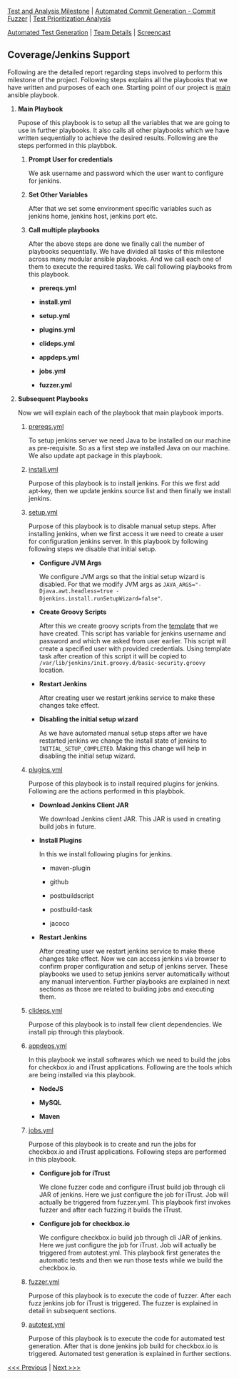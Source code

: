 [Test and Analysis Milestone](../README.md) | [Automated Commit Generation - Commit Fuzzer](/reports/Fuzzer.md) | [Test Prioritization Analysis](/reports/TestPrioritization.md)

[Automated Test Generation](/reports/TestGeneration.md) | [Team Details](/reports/Team.md) | [Screencast](/reports/Screencast.md)

Coverage/Jenkins Support
----------------------------------

Following are the detailed report regarding steps involved to perform this milestone of the project. Following steps explains all the playbooks that we have written and purposes of each one. Starting point of our project is [main](/jenkins_setup/main.yml) ansible playbook.

1. **Main Playbook**

	Pupose of this playbook is to setup all the variables that we are going to use in further playbooks. It also calls all other playbooks which we have written sequentially to achieve the desired results. Following are the steps performed in this playbbok.
	
	1. **Prompt User for credentials**
	
		We ask username and password which the user want to configure for jenkins.
		
	2. **Set Other Variables**
	
		After that we set some environment specific variables such as jenkins home, jenkins host, jenkins port etc.
		
	3. **Call multiple playbooks**
	
		After the above steps are done we finally call the number of playbooks sequentially. We have divided all tasks of this milestone across many modular ansible playbooks. And we call each one of them to execute the required tasks. We call following playbooks from this playbook.
		
		- **prereqs.yml**
		
		- **install.yml**
		
		- **setup.yml**
		
		- **plugins.yml**
		
		- **clideps.yml**
		
		- **appdeps.yml**
		
		- **jobs.yml**

        - **fuzzer.yml**
	
2. **Subsequent Playbooks**

	Now we will explain each of the playbook that main playbook imports.
		
	1. [prereqs.yml](/jenkins_setup/tasks/prereqs.yml)
	
		To setup jenkins server we need Java to be installed on our machine as pre-requisite. So as a first step we installed Java on our machine. We also update apt package in this playbook.
		
	2. [install.yml](/jenkins_setup/tasks/install.yml)
	
		Purpose of this playbook is to install jenkins. For this we first add apt-key, then we update jenkins source list and then finally we install jenkins.
	
	3. [setup.yml](/jenkins_setup/tasks/setup.yml)
	
		Purpose of this playbook is to disable manual setup steps. After installing jenkins, when we first access it we need to create a user for configuration jenkins server. In this playbook by following following steps we disable that initial setup.
		
		- **Configure JVM Args**
	
			We configure JVM args so that the initial setup wizard is disabled. For that we modify JVM args as `JAVA_ARGS="-Djava.awt.headless=true -Djenkins.install.runSetupWizard=false"`.
		
		- **Create Groovy Scripts**
	
			After this we create groovy scripts from the [template](/jenkins_setup/templates/jenkins_script.groovy.j2) that we have created. This script has variable for jenkins username and password and which we asked from user earlier. This script will create a specified user with provided credentials. Using template task after creation of this script it will be copied to `/var/lib/jenkins/init.groovy.d/basic-security.groovy` location.
			
		- **Restart Jenkins**
		
			After creating user we restart jenkins service to make these changes take effect.
		
		- **Disabling the initial setup wizard**
			
			As we have automated manual setup steps after we have restarted jenkins we change the install state of jenkins to `INITIAL_SETUP_COMPLETED`. Making this change will help in disabling the initial setup wizard.
		
	4. [plugins.yml](/jenkins_setup/tasks/plugins.yml)
	
		Purpose of this playbook is to install required plugins for jenkins. Following are the actions performed in this playbbok.
		
		- **Download Jenkins Client JAR**
		
			We download Jenkins client JAR. This JAR is used in creating build jobs in future.
		
		- **Install Plugins**
			
			In this we install following plugins for jenkins.
			
			- maven-plugin
			
			- github
	  
			- postbuildscript
      
			- postbuild-task

            - jacoco
		
		- **Restart Jenkins**
		
			After creating user we restart jenkins service to make these changes take effect.
			Now we can access jenkins via browser to confirm proper configuration and setup of jenkins server. These playbooks we used to setup jenkins server automatically without any manual intervention. Further playbooks are explained in next sections as those are related to building jobs and executing them.

    5. [clideps.yml](/jenkins_setup/tasks/clideps.yml)
	
	    Purpose of this playbook is to install few client dependencies. We install pip through this playbook.
	
    2. [appdeps.yml](/jenkins_setup/tasks/appdeps.yml)

	    In this playbook we install softwares which we need to build the jobs for checkbox.io and iTrust applications. Following are the tools which are being installed via this playbook.
	
	    - **NodeJS**
	
	    - **MySQL**
	
	    - **Maven**
	
    3. [jobs.yml](/jenkins_setup/tasks/jobs.yml)
        
        Purpose of this playbook is to create and run the jobs for checkbox.io and iTrust applications. Following steps are performed in this playbook.

        - **Configure job for iTrust**
        
            We clone fuzzer code and configure iTrust build job through cli JAR of jenkins. Here we just configure the job for iTrust. Job will actually be triggered from fuzzer.yml. This playbook first invokes fuzzer and after each fuzzing it builds the iTrust.

        - **Configure job for checkbox.io**
        
            We configure checkbox.io build job through cli JAR of jenkins. Here we just configure the job for iTrust. Job will actually be triggered from autotest.yml. This playbook first generates the automatic tests and then we run those tests while we build the checkbox.io.

    8. [fuzzer.yml](/jenkins_setup/tasks/fuzzer.yml)

        Purpose of this playbook is to execute the code of fuzzer. After each fuzz jenkins job for iTrust is triggered. The fuzzer is explained in detail in subsequent sections.
    
    9. [autotest.yml](/jenkins_setup/tasks/autotest.yml)

        Purpose of this playbook is to execute the code for automated test generation. After that is done jenkins job build for checkbox.io is triggered. Automated test generation is explained in further sections.

[<<< Previous](../README.md) | [Next >>>](/reports/Fuzzer.md)